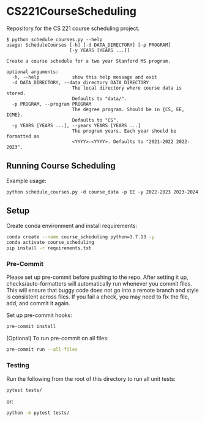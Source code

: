 # CS221CourseScheduling
Repository for the CS 221 course scheduling project.

```
$ python schedule_courses.py --help
usage: ScheduleCourses [-h] [-d DATA_DIRECTORY] [-p PROGRAM]
                       [-y YEARS [YEARS ...]]

Create a course schedule for a two year Stanford MS program.

optional arguments:
  -h, --help            show this help message and exit
  -d DATA_DIRECTORY, --data_directory DATA_DIRECTORY
                        The local directory where course data is stored.
                        Defaults to "data/".
  -p PROGRAM, --program PROGRAM
                        The degree program. Should be in {CS, EE, ICME}.
                        Defaults to "CS".
  -y YEARS [YEARS ...], --years YEARS [YEARS ...]
                        The program years. Each year should be formatted as
                        <YYYY>-<YYYY>. Defaults to "2021-2022 2022-2023".
```

## Running Course Scheduling
Example usage:
```
python schedule_courses.py -d course_data -p EE -y 2022-2023 2023-2024
```

## Setup
Create conda environment and install requirements:
```sh
conda create --name course_scheduling python=3.7.13 -y
conda activate course_scheduling
pip install -r requirements.txt
```

### Pre-Commit
Please set up pre-commit before pushing to the repo. After setting it up, checks/auto-formatters will automatically run whenever you commit files. This will ensure that buggy code does not go into a remote branch and style is consistent across files. If you fail a check, you may need to fix the file, add, and commit it again.

Set up pre-commit hooks:
```sh
pre-commit install
```

(Optional) To run pre-commit on all files:
```sh
pre-commit run --all-files
```

### Testing
Run the following from the root of this directory to run all unit tests:
```sh
pytest tests/
```
or:
```sh
python -m pytest tests/
```
